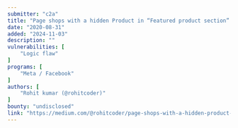 ```yaml
---
submitter: "c2a"
title: "Page shops with a hidden Product in “Featured product section” which could be controlled by attacker (Ex Editor)."
date: "2020-08-31"
added: "2024-11-03"
description: ""
vulnerabilities: [
    "Logic flaw"
]
programs: [
    "Meta / Facebook"
]
authors: [
    "Rohit kumar (@rohitcoder)"
]
bounty: "undisclosed"
link: "https://medium.com/@rohitcoder/page-shops-with-a-hidden-product-in-featured-product-section-which-could-be-controlled-by-d0fd58c4cc8b"
---
```




